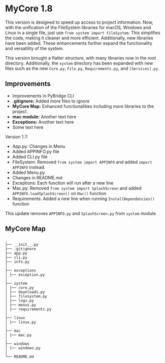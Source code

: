 # MyCore 1.8

This version is designed to speed up access to project information.
Now, with the unification of the FileSystem libraries for macOS, Windows and Linux in a single file, just use `from system import FileSystem`. This simplifies the code, making it cleaner and more efficient. Additionally, new libraries have been added. These enhancements further expand the functionality and versatility of the system.

This version brought a flatter structure, with many libraries now in the root directory. Additionally, the `system` directory has been expanded with new files such as the new `Core.py`, `File.py`, `Requirements.py`, and `[Services].py`.

## Improvements

- Improvements in PyBridge CLI
- **.gitignore:** Added more files to ignore
- **MyCore Map:** Enhanced functionalities including more libraries to the project.
- **mac module:** Another text here
- **Exceptions:** Another text here
- Some text here

Version 1.7:

- App.py: Changes in Menu
- Added APPINFO.py file
- Added CLI.py file
- FileSystem: Removed `from system import APPINFO` and added `import APPINFO` instead.
- Added Menu.py
- Changes in README.md
- Exceptions: Each function will run after a new line
- Mac.py: Removed `from system import SplashScreen` and added `APPINFO.loadSplashScreen()` on `Mac()` function
- Requirements: Added a new line when running `InstallDependencies()` function

This update removes `APPINFO.py` and `SplashScreen.py` from `system` module.

## MyCore Map

```
.
├── __init__.py
├── .gitignore
├── app.py
├── cli.py
├── info.py
│ 
├── exceptions
│ ├── exception.py
│ 
├── system
│ ├── core.py
│ ├── downloads.py
│ ├── filesystem.py
│ ├── logs.py
│ ├── menus.py
│ ├── requirements.py
│ 
├── linux
│ ├── linux.py
│ 
├── mac
│ ├── mac.py
│ 
├── windows
│ ├── windows.py
│ 
└── README.md
```